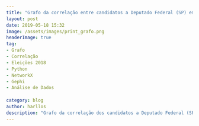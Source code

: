 ```yaml
---
title: "Grafo da correlação entre candidatos a Deputado Federal (SP) em 2018"
layout: post
date: 2019-05-18 15:32
image: /assets/images/print_grafo.png
headerImage: true
tag:
- Grafo
- Correlação
- Eleições 2018
- Python
- NetworkX
- Gephi
- Análise de Dados

category: blog
author: harllos
description: "Grafo da correlação dos candidatos a Deputado Federal (SP) em 2018."
---
```

<head>
<meta property='og:image' content='https://www.harllos.github.io/assets/images/print_grafo.png"/>
</head>

Mais uma da série "brincando com os boletins de urna" do [TSE](http://www.tse.jus.br/eleicoes/estatisticas/repositorio-de-dados-eleitorais-1/repositorio-de-dados-eleitorais-resultado-2014-resultados) :)

<span class="evidence">Antes de mais nada, deixo claro que minha principal intenção com esse texto é a de jogar luz às possibilidades que temos para analisar uma área que é comumente reconhecida como pertencente somente às Ciências Sociais. Isso não impede de a gente adicionar um pouco de programação no meio. Além disso, não pretendo analisar pormenorizadamente o grafo. Desse modo, neste *teste*, o que me interessa é contribuir um pouquinho para aqueles estudos que tentam unir humanas com exatas. </span>

## Um grafo para ver de cima!

Pensando nas melhores formas de entender como os brasileiros votaram em 2018, imaginei que uma boa maneira de visualizar os resultados das urnas, de forma organizada, seria por meio de um grafo de redes. Decidi que uma boa opção poderia ser um **grafo com base nas correlações (positivas) entre os candidatos mais votados para Deputado Federal mais os candidatos a Presidente**. 

A princípio, deduzi que, dessa forma, o resultado poderia dar uma ideia geral sobre quais foram os principais grupos de candidatos nas eleições de 2018. **A ideia é sair um pouco da análise minuciosa e fazer um sobrevoo sobre os resultados das urnas do ano passado**.

**Para testar a minha ideia, fiz um grafo desses para o resultado no estado de São Paulo (SP).**

## Dados do TSE

Com os dados do repositório do TSE, foi possível calcular as correlações entre candidatos ao cargo de Deputado Federal por SP. Calculei a correlação, urna a urna, de cada par de candidatos que obtiveram mais de 46 mil votos (cerca de 0.2% dos votos válidos). Veja o resultado:

![Correlação Geral](/assets/images/sp2018_dep_pr.png){:class="bigger-image"}

A tabela ficou meio grande, mas **você pode vê-la em melhor resolução [neste link]**(https://harllos.github.io/assets/images/sp2018_dep_pr.png). 

## Ferramentas utilizadas

Com as correlações e a biblioteca [netwokx](https://networkx.github.io/documentation/stable/) em mãos, pude gerar o grafo com as correlações positivas entre os candidatos. Com a ajuda do [Gephi](https://gephi.org/) e do plugin [Sigma](http://sigmajs.org/), pude gerar um grafo compreensível:  

<iframe width="1500" height="700" src="https://harllos.github.io/network/grafo_sp_2018_depfed_pr.html#" frameborder="0" allowfullscreen></iframe>


Para determinar o tamanho de cada nó, utilizei o atributo ["betweenness centrality"](https://en.wikipedia.org/wiki/Betweenness_centrality#Weighted_networks), calculado no próprio Gephi. Para demonstrar os clusteres da rede, apliquei o algoritmo [Force Atlas](https://github.com/gephi/gephi/wiki/Force-Atlas-2) 2 no Gephi. O grafo é ponderado pela correlação entre os nós.

**Alguns ajustes.** O algoritmo que calcula a [modularidade](https://github.com/gephi/gephi/wiki/Modularity) padrão do Gephi fez com que as redes do Ciro e do Bolsonaro fossem uma só. Aumentando levemente a intensidade, os grupos ficaram separados. O critério de cálculo leva em consideração a posição de um nó entre o caminho que conecta todos os outros nós. O nó que tiver maior valor de intermediação é aquele que se encontra mais no meio do caminho entre todos os outros nós possíveis - o que utilizei para definir o tamanho de cada um dos nós.

<div class="breaker"></div>

# Resultados

## Correlação não é causalidade!

**Como se sabe, correlação não indica causalidade. Nos resta levantar algumas hipóteses a partir dos dados.**

## Como era de se esperar, os maiores nós foram os principais presidenciáveis: Bolsonaro, Haddad, Ciro e Alckmin.

Em torno deles, se formaram os quatro principais grupos. As comunidades formadas, aparentemente, fazem jus à vida real, já que eles fazem parte do grupo de candidatos que mais movimentou as redes sociais e a mídia.

## Os presidenciáveis formaram grupos distintos e aglutinaram parceiros políticos ou candidatos de perfil ideológico e territorialmente parecidos.

Ao passear pelas comunidades, podemos observar que candidatos do mesmo partido estão próximos uns dos outros. Mesmo quando são de partidos diferentes, alguns candidatos ficaram próximos, talvez por conta da proximidade de discurso e de histórico (logo, de eleitor), como Sâmia Bomfim (PSOL) e Tábata Amaral (PDT).

## O grafo colocou alguns personagens em situação curiosa.

À primeira vista, pode ser explicada pela disputa de eleitores de uma mesma região. É perfeitamente possível - e esperado! - que Ciro Gomes e Bolsonaro tenham dividido votos em um determinado bairro. Natural. Acredito que esse cenário torne a correlação mais alta e evidencie a forte competição entre dois candidatos.

É o que parece ter acontecido, por exemplo, com Marina Silva, que não conseguiu formar uma rede própria e ficou na rede de Ciro Gomes, mas próxima a Haddad. Podemos simplesmente supor que Marina foi relativamente bem votada em alguns lugares onde Ciro também foi. Outros casos: Henrique Meirelles ficou em vermelho, mas mais próximo de Alckmin, assim como Marco Feliciano, que, apesar de vermelho, ficou próximo a Alckmin e a Bolsonaro. Os votos para a legenda do PSDB ficaram no grupo do Ciro e muito próximos do grupo do atual Presidente. Ivan Valente ficou muito próximo ao PSOL e à Sâmbia Bomfim (PSOL), mas o algoritmo o classifico no grupo verde.




<div class="breaker"></div>


Bem, finalizo dizendo que esta “brincadeira” é apenas uma mostra de como a análise de dados pode ser útil para as áreas de estudos sociais, como a Ciência Política. Com a quantidade e riqueza de dados que o TSE nos oferece, por exemplo, é possível fazer todo o tipo de análise. O céu é o limite! **Precisamos colocar um pouquinho mais de dados e de programação nas ciências humanas!** Vamos juntos!

<div class="breaker"></div>

*Mais e melhores análises ficam para o leitor*.
